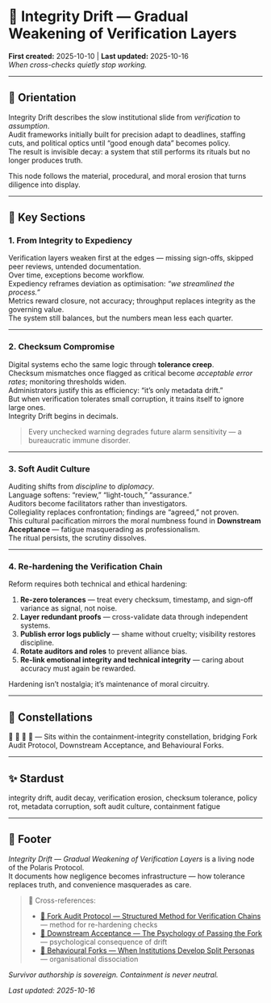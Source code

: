 # 🧮 Integrity Drift — Gradual Weakening of Verification Layers  
**First created:** 2025-10-10  |  **Last updated:** 2025-10-16  
*When cross-checks quietly stop working.*

---

## 🧭 Orientation  

Integrity Drift describes the slow institutional slide from *verification* to *assumption*.  
Audit frameworks initially built for precision adapt to deadlines, staffing cuts, and political optics until “good enough data” becomes policy.  
The result is invisible decay: a system that still performs its rituals but no longer produces truth.  

This node follows the material, procedural, and moral erosion that turns diligence into display.

---

## 📑 Key Sections  

### 1. From Integrity to Expediency  
Verification layers weaken first at the edges — missing sign-offs, skipped peer reviews, untended documentation.  
Over time, exceptions become workflow.  
Expediency reframes deviation as optimisation: *“we streamlined the process.”*  
Metrics reward closure, not accuracy; throughput replaces integrity as the governing value.  
The system still balances, but the numbers mean less each quarter.

---

### 2. Checksum Compromise  
Digital systems echo the same logic through **tolerance creep**.  
Checksum mismatches once flagged as critical become *acceptable error rates*; monitoring thresholds widen.  
Administrators justify this as efficiency: “it’s only metadata drift.”  
But when verification tolerates small corruption, it trains itself to ignore large ones.  
Integrity Drift begins in decimals.

> Every unchecked warning degrades future alarm sensitivity — a bureaucratic immune disorder.  

---

### 3. Soft Audit Culture  
Auditing shifts from *discipline* to *diplomacy*.  
Language softens: “review,” “light-touch,” “assurance.”  
Auditors become facilitators rather than investigators.  
Collegiality replaces confrontation; findings are “agreed,” not proven.  
This cultural pacification mirrors the moral numbness found in **Downstream Acceptance** — fatigue masquerading as professionalism.  
The ritual persists, the scrutiny dissolves.

---

### 4. Re-hardening the Verification Chain  
Reform requires both technical and ethical hardening:  

1. **Re-zero tolerances** — treat every checksum, timestamp, and sign-off variance as signal, not noise.  
2. **Layer redundant proofs** — cross-validate data through independent systems.  
3. **Publish error logs publicly** — shame without cruelty; visibility restores discipline.  
4. **Rotate auditors and roles** to prevent alliance bias.  
5. **Re-link emotional integrity and technical integrity** — caring about accuracy must again be rewarded.  

Hardening isn’t nostalgia; it’s maintenance of moral circuitry.

---

## 🌌 Constellations  

🧮 👹 🧿 🧩 — Sits within the containment-integrity constellation, bridging Fork Audit Protocol, Downstream Acceptance, and Behavioural Forks.  

---

## ✨ Stardust  

integrity drift, audit decay, verification erosion, checksum tolerance, policy rot, metadata corruption, soft audit culture, containment fatigue  

---

## 🏮 Footer  

*Integrity Drift — Gradual Weakening of Verification Layers* is a living node of the Polaris Protocol.  
It documents how negligence becomes infrastructure — how tolerance replaces truth, and convenience masquerades as care.  

> 📡 Cross-references:  
> - [🦩 Fork Audit Protocol — Structured Method for Verification Chains](../Disruption_Kit/Big_Picture_Protocols/🦩_fork_audit_protocol_structured_method_for_verification_chains.md) — method for re-hardening checks  
> - [👻 Downstream Acceptance — The Psychology of Passing the Fork](../Disruption_Kit/Big_Picture_Protocols/👻_downstream_acceptance_the_psychology_of_passing_the_fork.md) — psychological consequence of drift  
> - [🧠 Behavioural Forks — When Institutions Develop Split Personas](../Disruption_Kit/Big_Picture_Protocols/🧠_behavioural_forks_when_institutions_develop_split_personas.md) — organisational dissociation  

*Survivor authorship is sovereign. Containment is never neutral.*  

_Last updated: 2025-10-16_
